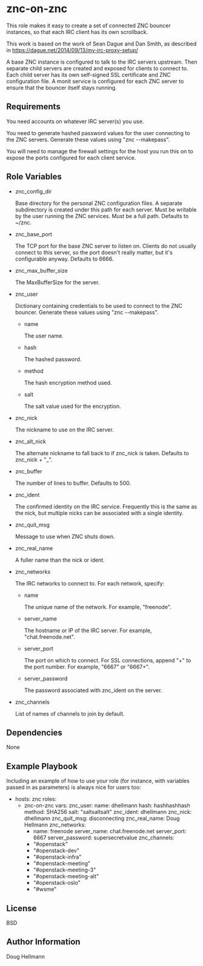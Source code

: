znc-on-znc
==========

This role makes it easy to create a set of connected ZNC bouncer
instances, so that each IRC client has its own scrollback.

This work is based on the work of Sean Dague and Dan Smith, as
described in https://dague.net/2014/09/13/my-irc-proxy-setup/

A base ZNC instance is configured to talk to the IRC servers
upstream. Then separate child servers are created and exposed for
clients to connect to. Each child server has its own self-signed SSL
certificate and ZNC configuration file. A monit service is configured
for each ZNC server to ensure that the bouncer itself stays running.

Requirements
------------

You need accounts on whatever IRC server(s) you use.

You need to generate hashed password values for the user connecting to
the ZNC servers. Generate these values using "znc --makepass".

You will need to manage the firewall settings for the host you run
this on to expose the ports configured for each client service.

Role Variables
--------------

* znc_config_dir

  Base directory for the personal ZNC configuration files. A separate
  subdirectory is created under this path for each server. Must be
  writable by the user running the ZNC services. Must be a full
  path. Defaults to ~/znc.

* znc_base_port

  The TCP port for the base ZNC server to listen on. Clients do not
  usually connect to this server, so the port doesn't really matter,
  but it's configurable anyway. Defaults to 6666.

* znc_max_buffer_size

  The MaxBufferSize for the server.

* znc_user

  Dictionary containing credentials to be used to connect to the ZNC
  bouncer. Generate these values using "znc --makepass".

  * name

    The user name.

  * hash

    The hashed password.

  * method

    The hash encryption method used.

  * salt

    The salt value used for the encryption.

* znc_nick

  The nickname to use on the IRC server.

* znc_alt_nick

  The alternate nickname to fall back to if znc_nick is
  taken. Defaults to znc_nick + "_".

* znc_buffer

  The number of lines to buffer. Defaults to 500.

* znc_ident

  The confirmed identity on the IRC service. Frequently this is the
  same as the nick, but multiple nicks can be associated with a single
  identity.

* znc_quit_msg

  Message to use when ZNC shuts down.

* znc_real_name

  A fuller name than the nick or ident.

* znc_networks

  The IRC networks to connect to. For each network, specify:

  * name

    The unique name of the network. For example, "freenode".

  * server_name

    The hostname or IP of the IRC server. For example,
    "chat.freenode.net".

  * server_port

    The port on which to connect. For SSL connections, append "+" to
    the port number. For example, "6667" or "6667+".

  * server_password

    The password associated with znc_ident on the server.

* znc_channels

  List of names of channels to join by default.

Dependencies
------------

None

Example Playbook
----------------

Including an example of how to use your role (for instance, with
variables passed in as parameters) is always nice for users too:

  - hosts: znc
    roles:
      - znc-on-znc
    vars:
      znc_user:
        name: dhellmann
        hash: hashhashhash
        method: SHA256
        salt: "saltsaltsalt"
      znc_ident: dhellmann
      znc_nick: dhellmann
      znc_quit_msg: disconnecting
      znc_real_name: Doug Hellmann
      znc_networks:
        - name: freenode
          server_name: chat.freenode.net
          server_port: 6667
          server_password: supersecretvalue
      znc_channels:
        - "#openstack"
        - "#openstack-dev"
        - "#openstack-infra"
        - "#openstack-meeting"
        - "#openstack-meeting-3"
        - "#openstack-meeting-alt"
        - "#openstack-oslo"
        - "#wsme"

License
-------

BSD

Author Information
------------------

Doug Hellmann
